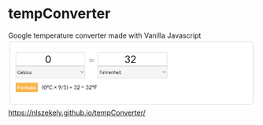 # tempConverter
Google temperature converter made with Vanilla Javascript
![tempConverter](screenshot.PNG)
https://nlszekely.github.io/tempConverter/

